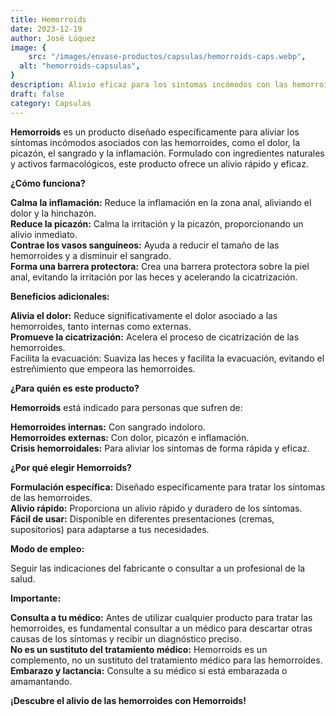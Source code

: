 ```yaml
---
title: Hemorroids
date: 2023-12-19
author: José Lúquez
image: {
 	src: "/images/envase-productos/capsulas/hemorroids-caps.webp",
  alt: "hemorroids-capsulas",
}
description: Alivio eficaz para los síntomas incómodos con las hemorroides
draft: false
category: Capsulas
---
```


**Hemorroids** es un producto diseñado específicamente para aliviar los síntomas incómodos asociados con las hemorroides, como el dolor, la picazón, el sangrado y la inflamación. Formulado con ingredientes naturales y activos farmacológicos, este producto ofrece un alivio rápido y eficaz.

**¿Cómo funciona?**

**Calma la inflamación:** Reduce la inflamación en la zona anal, aliviando el dolor y la hinchazón.   
**Reduce la picazón:** Calma la irritación y la picazón, proporcionando un alivio inmediato.   
**Contrae los vasos sanguíneos:** Ayuda a reducir el tamaño de las hemorroides y a disminuir el sangrado.   
**Forma una barrera protectora:** Crea una barrera protectora sobre la piel anal, evitando la irritación por las heces y acelerando la cicatrización.   

**Beneficios adicionales:**

**Alivia el dolor:** Reduce significativamente el dolor asociado a las hemorroides, tanto internas como externas.   
**Promueve la cicatrización:** Acelera el proceso de cicatrización de las hemorroides.   
Facilita la evacuación: Suaviza las heces y facilita la evacuación, evitando el estreñimiento que empeora las hemorroides.

**¿Para quién es este producto?**

**Hemorroids** está indicado para personas que sufren de:

**Hemorroides internas:** Con sangrado indoloro.   
**Hemorroides externas:** Con dolor, picazón e inflamación.   
**Crisis hemorroidales:** Para aliviar los síntomas de forma rápida y eficaz.   

**¿Por qué elegir Hemorroids?**

**Formulación específica:** Diseñado específicamente para tratar los síntomas de las hemorroides.   
**Alivio rápido:** Proporciona un alivio rápido y duradero de los síntomas.   
**Fácil de usar:** Disponible en diferentes presentaciones (cremas, supositorios) para adaptarse a tus necesidades.   

**Modo de empleo:**

Seguir las indicaciones del fabricante o consultar a un profesional de la salud.

**Importante:**

**Consulta a tu médico:** Antes de utilizar cualquier producto para tratar las hemorroides, es fundamental consultar a un médico para descartar otras causas de los síntomas y recibir un diagnóstico preciso.   
**No es un sustituto del tratamiento médico:** Hemorroids es un complemento, no un sustituto del tratamiento médico para las hemorroides.   
**Embarazo y lactancia:** Consulte a su médico si está embarazada o amamantando.   

**¡Descubre el alivio de las hemorroides con Hemorroids!**